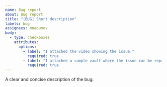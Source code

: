 ```yaml
---
name: Bug report
about: Bug report
title: "[BUG] Short description"
labels: bug
assignees: mnaoumov
body:
  - type: checkboxes
    attributes:
      options:
        - label: "I attached the video showing the issue."
          required: true
        - label: "I attached a sample vault where the issue can be reproduced."
          required: true
---
```


A clear and concise description of the bug.
